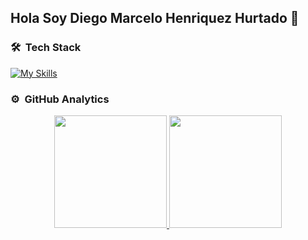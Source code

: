 ## Hola Soy Diego Marcelo Henriquez Hurtado 👋

### 🛠 &nbsp;Tech Stack
[![My Skills](https://skillicons.dev/icons?i=java,spring,git,mysql,idea,androidstudio,py,linux)]()

### ⚙️ &nbsp;GitHub Analytics

<p align="center">
<a href="https://github.com/DiegoHenriquezHurtado">
  <img height="180em" src="https://github-readme-stats-eight-theta.vercel.app/api?username=DiegoHenriquezHurtado&show_icons=true&theme=algolia&include_all_commits=true&count_private=true"/>
  <img height="180em" src="https://github-readme-stats-eight-theta.vercel.app/api/top-langs/?username=DiegoHenriquezHurtado&layout=compact&langs_count=8&theme=algolia"/>
</a>
</p>

<!--
**DiegoHenriquezHurtado/DiegoHenriquezHurtado** is a ✨ _special_ ✨ repository because its `README.md` (this file) appears on your GitHub profile.

Here are some ideas to get you started:

- 🔭 I’m currently working on ...
- 🌱 I’m currently learning ...
- 👯 I’m looking to collaborate on ...
- 🤔 I’m looking for help with ...
- 💬 Ask me about ...
- 📫 How to reach me: ...
- 😄 Pronouns: ...
- ⚡ Fun fact: ...
-->
